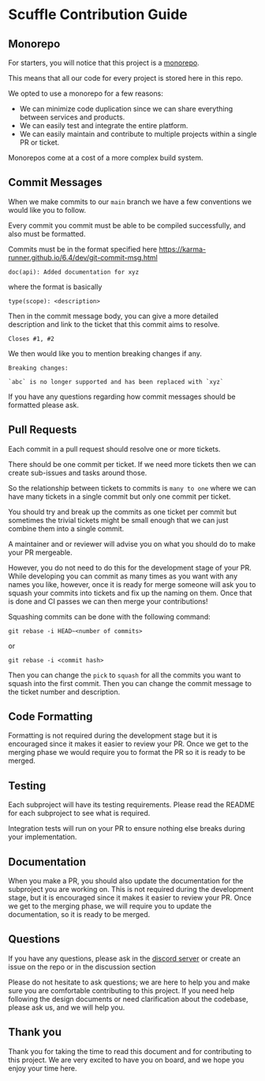 # Scuffle Contribution Guide

## Monorepo

For starters, you will notice that this project is a [monorepo](https://semaphoreci.com/blog/what-is-monorepo).

This means that all our code for every project is stored here in this repo.

We opted to use a monorepo for a few reasons:
- We can minimize code duplication since we can share everything between services and products.
- We can easily test and integrate the entire platform.
- We can easily maintain and contribute to multiple projects within a single PR or ticket.

Monorepos come at a cost of a more complex build system.

## Commit Messages

When we make commits to our `main` branch we have a few conventions we would like you to follow.

Every commit you commit must be able to be compiled successfully, and also must be formatted.

Commits must be in the format specified here https://karma-runner.github.io/6.4/dev/git-commit-msg.html

`doc(api): Added documentation for xyz`

where the format is basically

`type(scope): <description>`

Then in the commit message body, you can give a more detailed description and link to the ticket that this commit aims to resolve.

`Closes #1, #2`

We then would like you to mention breaking changes if any.

```
Breaking changes:

`abc` is no longer supported and has been replaced with `xyz`
```

If you have any questions regarding how commit messages should be formatted please ask.

## Pull Requests

Each commit in a pull request should resolve one or more tickets. 

There should be one commit per ticket. If we need more tickets then we can create sub-issues and tasks around those.

So the relationship between tickets to commits is `many to one` where we can have many tickets in a single commit but only one commit per ticket. 

You should try and break up the commits as one ticket per commit but sometimes the trivial tickets might be small enough that we can just combine them into a single commit.

A maintainer and or reviewer will advise you on what you should do to make your PR mergeable.

However, you do not need to do this for the development stage of your PR. While developing you can commit as many times as you want with any names you like, however, once it is ready for merge someone will ask you to squash your commits into tickets and fix up the naming on them. Once that is done and CI passes we can then merge your contributions!

Squashing commits can be done with the following command:
```
git rebase -i HEAD~<number of commits>
```

or 

```
git rebase -i <commit hash>
```

Then you can change the `pick` to `squash` for all the commits you want to squash into the first commit. Then you can change the commit message to the ticket number and description.

## Code Formatting

Formatting is not required during the development stage but it is encouraged since it makes it easier to review your PR. Once we get to the merging phase we would require you to format the PR so it is ready to be merged.

## Testing

Each subproject will have its testing requirements. Please read the README for each subproject to see what is required.

Integration tests will run on your PR to ensure nothing else breaks during your implementation.

## Documentation

When you make a PR, you should also update the documentation for the subproject you are working on. This is not required during the development stage, but it is encouraged since it makes it easier to review your PR. Once we get to the merging phase, we will require you to update the documentation, so it is ready to be merged.

## Questions

If you have any questions, please ask in the [discord server](https://scuffle.tv/discord) or create an issue on the repo or in the discussion section

Please do not hesitate to ask questions; we are here to help you and make sure you are comfortable contributing to this project. If you need help following the design documents or need clarification about the codebase, please ask us, and we will help you.

## Thank you

Thank you for taking the time to read this document and for contributing to this project. We are very excited to have you on board, and we hope you enjoy your time here.
